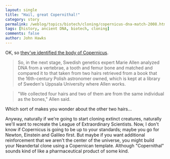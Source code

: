 ```yaml
---
layout: single 
title: "Hail, great Copernithal!" 
category: story
permalink: /weblog/topics/biotech/cloning/copernicus-dna-match-2008.html
tags: [history, ancient DNA, biotech, cloning] 
comments: false 
author: John Hawks 
---
```


OK, so <a href="http://news.yahoo.com/s/ap/20081120/ap_on_re_eu/eu_poland_copernicus">they've identified the body of Copernicus</a>. 

<blockquote>So, in the next stage, Swedish genetics expert Marie Allen analyzed DNA from a vertebrae, a tooth and femur bone and matched and compared it to that taken from two hairs retrieved from a book that the 16th-century Polish astronomer owned, which is kept at a library of Sweden's Uppsala University where Allen works.</blockquote>

<blockquote>"We collected four hairs and two of them are from the same individual as the bones," Allen said.</blockquote>

Which sort of makes you wonder about the other two hairs...

Anyway, naturally if we're going to start cloning extinct creatures, naturally we'll want to recreate the League of Extraordinary Scientists. Now, I don't know if Copernicus is going to be up to your standards; maybe you go for Newton, Einstein and Galileo first. But maybe if you want additional reinforcement that we aren't the center of the universe, you might build your Neandertal clone using a Copernican template. Although "Copernithal" sounds kind of like a pharmaceutical product of some kind.  

